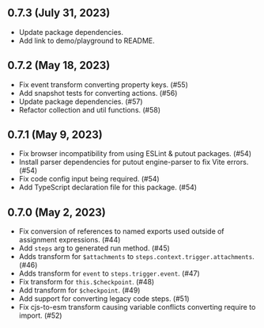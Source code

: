 ## 0.7.3 (July 31, 2023)

* Update package dependencies.
* Add link to demo/playground to README.

## 0.7.2 (May 18, 2023)

* Fix event transform converting property keys. (#55)
* Add snapshot tests for converting actions. (#56)
* Update package dependencies. (#57)
* Refactor collection and util functions. (#58)

## 0.7.1 (May 9, 2023)

* Fix browser incompatibility from using ESLint & putout packages. (#54)
* Install parser dependencies for putout engine-parser to fix Vite errors. (#54)
* Fix code config input being required. (#54)
* Add TypeScript declaration file for this package. (#54)

## 0.7.0 (May 2, 2023)

* Fix conversion of references to named exports used outside of assignment expressions. (#44)
* Add `steps` arg to generated run method. (#45)
* Adds transform for `$attachments` to `steps.context.trigger.attachments`. (#46)
* Adds transform for `event` to `steps.trigger.event`. (#47)
* Fix transform for `this.$checkpoint`. (#48)
* Add transform for `$checkpoint`. (#49)
* Add support for converting legacy code steps. (#51)
* Fix cjs-to-esm transform causing variable conflicts converting require to import. (#52)
